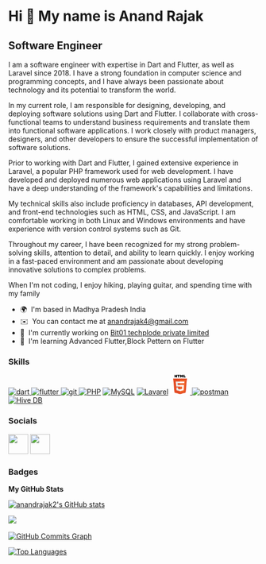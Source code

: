 Hi 👋 My name is Anand Rajak
============================

Software Engineer
-----------------

I am a software engineer with expertise in Dart and Flutter, as well as Laravel since 2018. I have a strong foundation in computer science and programming concepts, and I have always been passionate about technology and its potential to transform the world.

In my current role, I am responsible for designing, developing, and deploying software solutions using Dart and Flutter. I collaborate with cross-functional teams to understand business requirements and translate them into functional software applications. I work closely with product managers, designers, and other developers to ensure the successful implementation of software solutions.

Prior to working with Dart and Flutter, I gained extensive experience in Laravel, a popular PHP framework used for web development. I have developed and deployed numerous web applications using Laravel and have a deep understanding of the framework's capabilities and limitations.

My technical skills also include proficiency in databases, API development, and front-end technologies such as HTML, CSS, and JavaScript. I am comfortable working in both Linux and Windows environments and have experience with version control systems such as Git.

Throughout my career, I have been recognized for my strong problem-solving skills, attention to detail, and ability to learn quickly. I enjoy working in a fast-paced environment and am passionate about developing innovative solutions to complex problems.

When I'm not coding, I enjoy hiking, playing guitar, and spending time with my family

* 🌍  I'm based in Madhya Pradesh India
* ✉️  You can contact me at [anandrajak4@gmail.com](mailto:anandrajak4@gmail.com)
* 🚀  I'm currently working on [Bit01 techplode private limited](http://https://bit01.tech/)
* 🧠  I'm learning Advanced Flutter,Block Pettern on Flutter

### Skills

<p align="left">
<a href="https://dart.dev" target="_blank" rel="noreferrer"> <img src="https://www.vectorlogo.zone/logos/dartlang/dartlang-icon.svg" alt="dart" width="40" height="40"/> </a> 
<a href="https://flutter.dev" target="_blank" rel="noreferrer"> <img src="https://www.vectorlogo.zone/logos/flutterio/flutterio-icon.svg" alt="flutter" width="40" height="40"/> </a> 
<a href="https://git-scm.com/" target="_blank" rel="noreferrer"> <img src="https://www.vectorlogo.zone/logos/git-scm/git-scm-icon.svg" alt="git" width="40" height="40"/> </a> 
<a href="https://www.php.net/" target="_blank" rel="noreferrer"><img src="https://raw.githubusercontent.com/danielcranney/readme-generator/main/public/icons/skills/php-colored.svg" width="36" height="36" alt="PHP" /></a>
<a href="https://www.mysql.com/" target="_blank" rel="noreferrer"><img src="https://raw.githubusercontent.com/danielcranney/readme-generator/main/public/icons/skills/mysql-colored.svg" width="36" height="36" alt="MySQL" /></a>
<a href="https://laravel.com/" target="_blank" rel="noreferrer"><img src="https://raw.githubusercontent.com/danielcranney/readme-generator/main/public/icons/skills/laravel-colored.svg" width="36" height="36" alt="Lavarel" /></a>
<a href="https://www.w3.org/html/" target="_blank" rel="noreferrer"> <img src="https://raw.githubusercontent.com/devicons/devicon/master/icons/html5/html5-original-wordmark.svg" alt="html5" width="40" height="40"/> </a> 
<a href="https://postman.com" target="_blank" rel="noreferrer"> <img src="https://www.vectorlogo.zone/logos/getpostman/getpostman-icon.svg" alt="postman" width="40" height="40"/> </a>  
<a href="https://docs.hivedb.dev/#/" target="_blank" rel="noreferrer"> <img src="https://dbdb.io/media/logos/hive.svg" alt="Hive DB" width="70" height="70"/> </a>
</p>


### Socials

<p align="left">
  <a href="https://www.github.com/anandrajak2" target="_blank" rel="noreferrer"><img src="https://raw.githubusercontent.com/danielcranney/readme-generator/main/public/icons/socials/github.svg" width="40" height="40" /></a>
  <a href="https://www.linkedin.com/in/anand-rajak-850834106/" target="_blank" rel="noreferrer"><img src="https://raw.githubusercontent.com/danielcranney/readme-generator/main/public/icons/socials/linkedin.svg" width="40" height="40" /></a>

</p>


### Badges

<b>My GitHub Stats</b>

<a href="http://www.github.com/anandrajak2"><img src="https://github-readme-stats.vercel.app/api?username=anandrajak2&show_icons=true&hide=&count_private=true&title_color=3382ed&text_color=ffffff&icon_color=0891b2&bg_color=1c1917&hide_border=true&show_icons=true" alt="anandrajak2's GitHub stats" /></a>

<a href="http://www.github.com/anandrajak2"><img src="https://github-readme-streak-stats.herokuapp.com/?user=anandrajak2&stroke=ffffff&background=1c1917&ring=3382ed&fire=3382ed&currStreakNum=ffffff&currStreakLabel=3382ed&sideNums=ffffff&sideLabels=ffffff&dates=ffffff&hide_border=true" /></a>

<a href="http://www.github.com/anandrajak2"><img src="https://activity-graph.herokuapp.com/graph?username=anandrajak2&bg_color=1c1917&color=ffffff&line=0891b2&point=ffffff&area_color=1c1917&area=true&hide_border=true&custom_title=GitHub%20Commits%20Graph" alt="GitHub Commits Graph" /></a>

<a href="https://github.com/anandrajak2" align="left"><img src="https://github-readme-stats.vercel.app/api/top-langs/?username=anandrajak2&langs_count=10&title_color=3382ed&text_color=ffffff&icon_color=0891b2&bg_color=1c1917&hide_border=true&locale=en&custom_title=Top%20%Languages" alt="Top Languages" /></a>
